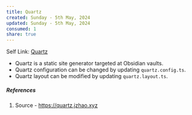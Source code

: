 ```yaml
---
title: Quartz
created: Sunday - 5th May, 2024
updated: Sunday - 5th May, 2024
consumed: 1
share: true
---
```


Self Link: [Quartz](Quartz.md)

* Quartz is a static site generator targeted at Obsidian vaults.
* Quartz configuration can be changed by updating `quartz.config.ts`.
* Quartz layout can be modified by updating `quartz.layout.ts`.

##### References

1. Source - https://quartz.jzhao.xyz
